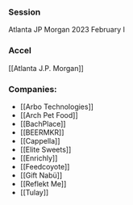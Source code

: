
### Session
Atlanta JP Morgan 2023 February I

### Accel
[[Atlanta J.P. Morgan]]

### Companies:
- [[Arbo Technologies]]
- [[Arch Pet Food]]
- [[BachPlace]]
- [[BEERMKR]]
- [[Cappella]]
- [[Elite Sweets]]
- [[Enrichly]]
- [[Feedcoyote]]
- [[Gift Nabü]]
- [[Reflekt Me]]
- [[Tulay]]


